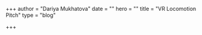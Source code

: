 +++
author = "Dariya Mukhatova"
date = ""
hero = ""
title = "VR Locomotion Pitch"
type = "blog"

+++
